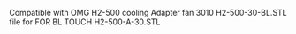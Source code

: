 Compatible with OMG H2-500 cooling
Adapter fan 3010
H2-500-30-BL.STL file for FOR BL TOUCH
H2-500-A-30.STL
